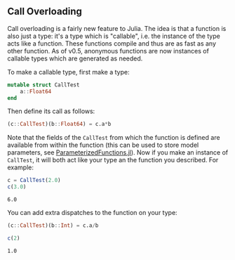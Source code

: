 
## Call Overloading

Call overloading is a fairly new feature to Julia. The idea is that a function is also just a type: it's a type which is "callable", i.e. the instance of the type acts like a function. These functions compile and thus are as fast as any other function. As of v0.5, anonymous functions are now instances of callable types which are generated as needed.

To make a callable type, first make a type:


```julia
mutable struct CallTest
    a::Float64 
end
```

Then define its call as follows:


```julia
(c::CallTest)(b::Float64) = c.a*b
```

Note that the fields of the `CallTest` from which the function is defined are available from within the function (this can be used to store model parameters, see [ParameterizedFunctions.jl](https://github.com/JuliaDiffEq/ParameterizedFunctions.jl)). Now if you make an instance of `CallTest`, it will both act like your type an the function you described. For example: 


```julia
c = CallTest(2.0)
c(3.0)
```




    6.0



You can add extra dispatches to the function on your type:


```julia
(c::CallTest)(b::Int) = c.a/b
```


```julia
c(2)
```




    1.0


